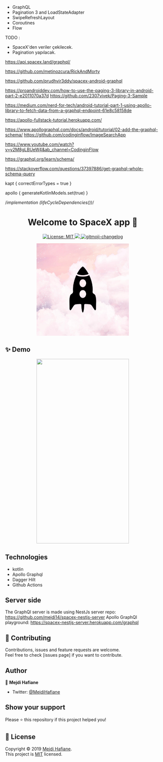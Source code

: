 
- GraphQL
- Pagination 3 and LoadStateAdapter
- SwipeRefreshLayout
- Coroutines
- Flow

TODO :
- SpaceX'den veriler çekilecek.
- Pagination yapılacak.


https://api.spacex.land/graphql/

https://github.com/metinozcura/RickAndMorty

https://github.com/prudhvir3ddy/spacex-android-graphql

https://proandroiddev.com/how-to-use-the-paging-3-library-in-android-part-2-e2011070a37d
https://github.com/2307vivek/Paging-3-Sample

https://medium.com/nerd-for-tech/android-tutorial-part-1-using-apollo-library-to-fetch-data-from-a-graphql-endpoint-61e8c58158de

https://apollo-fullstack-tutorial.herokuapp.com/

https://www.apollographql.com/docs/android/tutorial/02-add-the-graphql-schema/
https://github.com/codinginflow/ImageSearchApp

https://www.youtube.com/watch?v=y2M8gLBUeW4&ab_channel=CodinginFlow

https://graphql.org/learn/schema/

https://stackoverflow.com/questions/37397886/get-graphql-whole-schema-query

kapt {
    correctErrorTypes = true
}


apollo {
    generateKotlinModels.set(true)
}


/*implementation (lifeCycleDependencies())*/



<h1 align="center">Welcome to SpaceX app 👋</h1>
<p align="center">
 <a href="https://github.com/kefranabg/readme-md-generator/blob/master/LICENSE">
    <img alt="License: MIT" src="https://img.shields.io/badge/license-MIT-yellow.svg" target="_blank" />
  </a>
  <a href="https://codecov.io/gh/kefranabg/readme-md-generator">
    <img src="https://codecov.io/gh/kefranabg/readme-md-generator/branch/master/graph/badge.svg" />
  </a>
  <a href="https://github.com/frinyvonnick/gitmoji-changelog">
    <img src="https://img.shields.io/badge/changelog-gitmoji-brightgreen.svg" alt="gitmoji-changelog">
  </a>
</p>

<p align="center">
<img src="https://github.com/mejdi14/spacex-android-client/blob/master/images/rocket_logo.png" height="300" width="300" >
	</p>
	


## ✨ Demo
<p align="center">
<img src="https://github.com/mejdi14/spacex-android-client/blob/master/images/app_demo.gif" height="600" width="300" >
	</p>
	
	
## Technologies
- kotlin
- Apollo Graphql
- Dagger Hilt
- Github Actions

## Server side
The GraphQl server is made using NestJs
server repo: https://github.com/mejdi14/spacex-nestjs-server
Apollo GraphQl playground: https://spacex-nestjs-server.herokuapp.com/graphql
	
## 🤝 Contributing

Contributions, issues and feature requests are welcome.<br />
Feel free to check [issues page] if you want to contribute.<br />


## Author

👤 **Mejdi Hafiane**

- Twitter: [@MejdiHafiane](https://twitter.com/mejdi141)

## Show your support

Please ⭐️ this repository if this project helped you!


## 📝 License

Copyright © 2019 [Mejdi Hafiane](https://github.com/mejdi14).<br />
This project is [MIT](https://github.com/mejdi14/readme-md-generator/blob/master/LICENSE) licensed.



